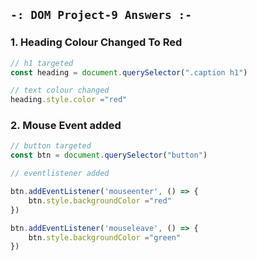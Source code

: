 ## `-: DOM Project-9 Answers :-`
### 1. Heading Colour Changed To Red

```javascript
// h1 targeted
const heading = document.querySelector(".caption h1")

// text colour changed
heading.style.color ="red"

```
### 2. Mouse Event added 

```javascript
// button targeted
const btn = document.querySelector("button")

// eventlistener added

btn.addEventListener('mouseenter', () => {
    btn.style.backgroundColor ="red"
})

btn.addEventListener('mouseleave', () => {
    btn.style.backgroundColor ="green"
})
```